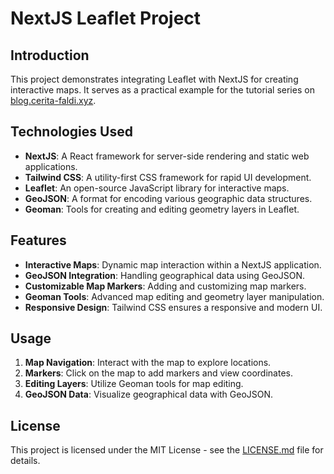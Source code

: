 # NextJS Leaflet Project

## Introduction

This project demonstrates integrating Leaflet with NextJS for creating interactive maps. It serves as a practical example for the tutorial series on [blog.cerita-faldi.xyz](https://blog.cerita-faldi.xyz).

## Technologies Used

- **NextJS**: A React framework for server-side rendering and static web applications.
- **Tailwind CSS**: A utility-first CSS framework for rapid UI development.
- **Leaflet**: An open-source JavaScript library for interactive maps.
- **GeoJSON**: A format for encoding various geographic data structures.
- **Geoman**: Tools for creating and editing geometry layers in Leaflet.

## Features

- **Interactive Maps**: Dynamic map interaction within a NextJS application.
- **GeoJSON Integration**: Handling geographical data using GeoJSON.
- **Customizable Map Markers**: Adding and customizing map markers.
- **Geoman Tools**: Advanced map editing and geometry layer manipulation.
- **Responsive Design**: Tailwind CSS ensures a responsive and modern UI.

## Usage

1. **Map Navigation**: Interact with the map to explore locations.
2. **Markers**: Click on the map to add markers and view coordinates.
3. **Editing Layers**: Utilize Geoman tools for map editing.
4. **GeoJSON Data**: Visualize geographical data with GeoJSON.

## License

This project is licensed under the MIT License - see the [LICENSE.md](LICENSE.md) file for details.
